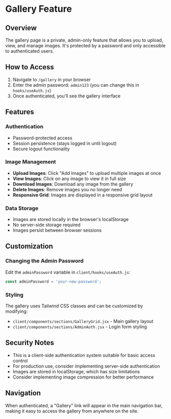 # Gallery Feature

## Overview
The gallery page is a private, admin-only feature that allows you to upload, view, and manage images. It's protected by a password and only accessible to authenticated users.

## How to Access

1. Navigate to `/gallery` in your browser
2. Enter the admin password: `admin123` (you can change this in `hooks/useAuth.js`)
3. Once authenticated, you'll see the gallery interface

## Features

### Authentication
- Password-protected access
- Session persistence (stays logged in until logout)
- Secure logout functionality

### Image Management
- **Upload Images**: Click "Add Images" to upload multiple images at once
- **View Images**: Click on any image to view it in full size
- **Download Images**: Download any image from the gallery
- **Delete Images**: Remove images you no longer need
- **Responsive Grid**: Images are displayed in a responsive grid layout

### Data Storage
- Images are stored locally in the browser's localStorage
- No server-side storage required
- Images persist between browser sessions

## Customization

### Changing the Admin Password
Edit the `adminPassword` variable in `client/hooks/useAuth.js`:
```javascript
const adminPassword = 'your-new-password';
```

### Styling
The gallery uses Tailwind CSS classes and can be customized by modifying:
- `client/components/sections/GalleryGrid.jsx` - Main gallery layout
- `client/components/sections/AdminAuth.jsx` - Login form styling

## Security Notes
- This is a client-side authentication system suitable for basic access control
- For production use, consider implementing server-side authentication
- Images are stored in localStorage, which has size limitations
- Consider implementing image compression for better performance

## Navigation
When authenticated, a "Gallery" link will appear in the main navigation bar, making it easy to access the gallery from anywhere on the site.
